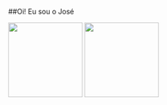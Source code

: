 ##Oi! Eu sou o José

<div>
  <img align="center" height="150" src="https://github-readme-stats.vercel.app/api?username=Soraaslon&show_icons=true&include_all_commits=true&count_private=true&theme=tokyonight">
  <img align="center" height="150" src="https://github-readme-stats.vercel.app/api/top-langs/?username=anuraghazra&theme=tokyonight&layout=compact">
</div>
